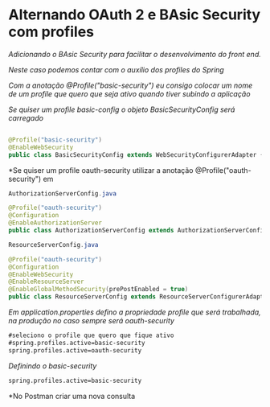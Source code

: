 # Alternando OAuth 2 e BAsic Security com profiles

*Adicionando o BAsic Security para facilitar o desenvolvimento do front end.*

*Neste caso podemos contar com o auxílio dos profiles do Spring*

*Com a anotação @Profile("basic-security") eu consigo colocar um nome de um profile que quero que seja ativo quando tiver subindo a aplicação*

*Se quiser um profile basic-config o objeto BasicSecurityConfig será carregado*

```java

@Profile("basic-security")
@EnableWebSecurity
public class BasicSecurityConfig extends WebSecurityConfigurerAdapter {

```

*Se quiser um profile oauth-security utilizar a anotação @Profile("oauth-security") em 

```java
AuthorizationServerConfig.java

@Profile("oauth-security")
@Configuration
@EnableAuthorizationServer
public class AuthorizationServerConfig extends AuthorizationServerConfigurerAdapter {

```

```java
ResourceServerConfig.java

@Profile("oauth-security")
@Configuration
@EnableWebSecurity
@EnableResourceServer
@EnableGlobalMethodSecurity(prePostEnabled = true)
public class ResourceServerConfig extends ResourceServerConfigurerAdapter {

```

*Em application.properties defino a propriedade profile que será trabalhada, na produção no caso sempre será oauth-security*

```xml
#seleciono o profile que quero que fique ativo
#spring.profiles.active=basic-security
spring.profiles.active=oauth-security
```
*Definindo o basic-security*
```xml
spring.profiles.active=basic-security

```
*No Postman criar uma nova consulta 